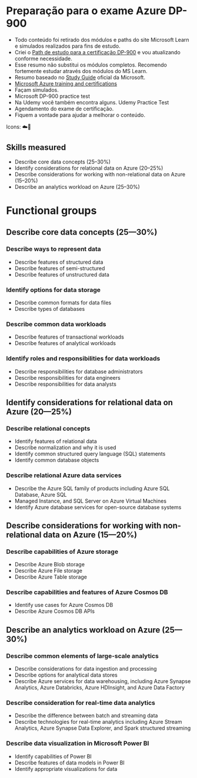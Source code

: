 # Preparação para o exame Azure DP-900

- Todo conteúdo foi retirado dos módulos e paths do site Microsoft Learn e simulados realizados para fins de estudo.
- Criei o [Path de estudo para a certificação DP-900](https://docs.microsoft.com/en-us/users/marcio-nunes-silva/collections/jwmdi8nw8r3ze4) e vou atualizando conforme necessidade.
- Esse resumo não substitui os módulos completos. Recomendo fortemente estudar através dos módulos do MS Learn.
- Resumo baseado no [Study Guide](https://query.prod.cms.rt.microsoft.com/cms/api/am/binary/RE4wsKZ) oficial da Microsoft.
- [Microsoft Azure training and certifications](https://query.prod.cms.rt.microsoft.com/cms/api/am/binary/RE4J5ea)
- Façam simulados.
- Microsoft DP-900 practice test
- Na Udemy você também encontra alguns. Udemy Practice Test
- Agendamento do exame de certificação.
- Fiquem a vontade para ajudar a melhorar o conteúdo.

Icons: ☁️🔸

## Skills measured

- Describe core data concepts (25–30%)
- Identify considerations for relational data on Azure (20–25%)
- Describe considerations for working with non-relational data on Azure (15–20%)
- Describe an analytics workload on Azure (25–30%)

# Functional groups 

## Describe core data concepts (25—30%)

### Describe ways to represent data

- Describe features of structured data
- Describe features of semi-structured
- Describe features of unstructured data

### Identify options for data storage

- Describe common formats for data files
- Describe types of databases

### Describe common data workloads

- Describe features of transactional workloads
- Describe features of analytical workloads

### Identify roles and responsibilities for data workloads

- Describe responsibilities for database administrators
- Describe responsibilities for data engineers
- Describe responsibilities for data analysts

## Identify considerations for relational data on Azure (20—25%) 

### Describe relational concepts

- Identify features of relational data
- Describe normalization and why it is used
- Identify common structured query language (SQL) statements
- Identify common database objects

### Describe relational Azure data services

- Describe the Azure SQL family of products including Azure SQL Database, Azure SQL
- Managed Instance, and SQL Server on Azure Virtual Machines
- Identify Azure database services for open-source database systems

## Describe considerations for working with non-relational data on Azure (15—20%)

### Describe capabilities of Azure storage

- Describe Azure Blob storage
- Describe Azure File storage
- Describe Azure Table storage

### Describe capabilities and features of Azure Cosmos DB

- Identify use cases for Azure Cosmos DB
- Describe Azure Cosmos DB APIs

## Describe an analytics workload on Azure (25—30%)

### Describe common elements of large-scale analytics

- Describe considerations for data ingestion and processing
- Describe options for analytical data stores
- Describe Azure services for data warehousing, including Azure Synapse Analytics, Azure Databricks, Azure HDInsight, and Azure Data Factory

### Describe consideration for real-time data analytics

- Describe the difference between batch and streaming data
- Describe technologies for real-time analytics including Azure Stream Analytics, Azure Synapse Data Explorer, and Spark structured streaming

### Describe data visualization in Microsoft Power BI

- Identify capabilities of Power BI
- Describe features of data models in Power BI
- Identify appropriate visualizations for data